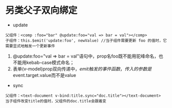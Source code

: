 # 另类父子双向绑定
- update
```
父组件：<comp :foo="bar" @update:foo="val => bar = val"></comp>
子组件：this.$emit('update:foo', newValue) //当子组件需要更新 foo 的值时，它需要显式地触发一个更新事件
```
1. @update:foo="val => bar = val"语句中，prop名foo既不能用驼峰命名，也不能用kebab-case模式命名；
2. 表单(v-model)prop双向传递中，$emit触发的事件函数，传入的参数是$event.target.value而不是value

- sync
```
父组件：<text-document v-bind:title.sync="doc.title"></text-document>
当子组件改变title的值时，父组件的doc.title会跟着变
```


